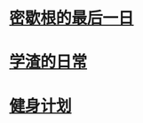# [密歇根的最后一日](https://github.com/gpuwangge/Diary/blob/main/Documents/Diary1.md)  

# [学渣的日常](https://github.com/gpuwangge/Diary/blob/main/Documents/Diary2.md)  

# [健身计划](https://github.com/gpuwangge/Miscellaneous/blob/main/Documents/WeightLoss.md)   


